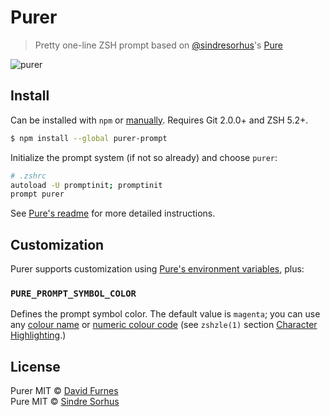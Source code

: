 # Purer

> Pretty one-line ZSH prompt based on [@sindresorhus](https://github.)'s [Pure](https://github.com/sindresorhus/pure)

![purer](https://cloud.githubusercontent.com/assets/583202/25418314/c3a29bfa-2a18-11e7-8a6f-4c0960ccadfc.png)

## Install

Can be installed with `npm` or [manually](https://github.com/sindresorhus/pure/blob/master/readme.md#manually). Requires Git 2.0.0+ and ZSH 5.2+.

```sh
$ npm install --global purer-prompt
```

Initialize the prompt system (if not so already) and choose `purer`:

```sh
# .zshrc
autoload -U promptinit; promptinit
prompt purer
```

See [Pure's readme](https://github.com/sindresorhus/pure/blob/master/readme.md#install) for more detailed instructions.

## Customization

Purer supports customization using [Pure's environment variables](https://github.com/sindresorhus/pure#options), plus:

### `PURE_PROMPT_SYMBOL_COLOR`

Defines the prompt symbol color. The default value is `magenta`; you can use any [colour name](https://wiki.archlinux.org/index.php/Zsh#Colors) or [numeric colour code](https://upload.wikimedia.org/wikipedia/commons/1/15/Xterm_256color_chart.svg) (see `zshzle(1)` section [Character Highlighting](http://zsh.sourceforge.net/Doc/Release/Zsh-Line-Editor.html#Character-Highlighting).)

## License

Purer MIT © [David Furnes](http://dfurnes.com) <br/>
Pure MIT © [Sindre Sorhus](http://sindresorhus.com)
